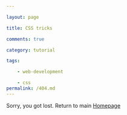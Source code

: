 ```yaml
---

layout: page

title: CSS tricks

comments: true

category: tutorial

tags:

    - web-development

    - css
permalink: /404.md
---
```

Sorry, you got lost.
Return to main [Homepage](http://boyangli.com)
